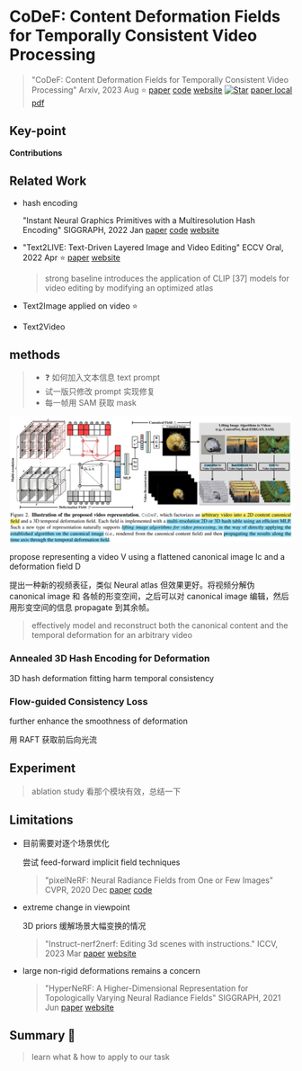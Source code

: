 # CoDeF: Content Deformation Fields for Temporally Consistent Video Processing

> "CoDeF: Content Deformation Fields for Temporally Consistent Video Processing" Arxiv, 2023 Aug :star:
> [paper](https://arxiv.org/abs/2308.07926) [code](https://github.com/qiuyu96/codef) [website](https://qiuyu96.github.io/CoDeF/) [![Star](https://camo.githubusercontent.com/d2dd0fe7649113630ad8a2aff29ee15fe78f6d2dd4a19385121ee2b26fc6cc7c/68747470733a2f2f696d672e736869656c64732e696f2f6769746875622f73746172732f716975797539362f436f4465462e7376673f7374796c653d736f6369616c266c6162656c3d53746172)](https://github.com/qiuyu96/CoDeF)
> [paper local pdf](./2023_08_Arxiv_CoDeF--Content-Deformation-Fields-for-Temporally-Consistent-Video-Processing.pdf)

## Key-point



**Contributions**



## Related Work

- hash encoding

  "Instant Neural Graphics Primitives with a Multiresolution Hash Encoding" SIGGRAPH, 2022 Jan
  [paper](https://arxiv.org/abs/2201.05989) [code](https://github.com/NVlabs/instant-ngp) [website](https://nvlabs.github.io/instant-ngp/?utm_source=catalyzex.com)
  
- "Text2LIVE: Text-Driven Layered Image and Video Editing" ECCV Oral, 2022 Apr :star:
  [paper](https://arxiv.org/abs/2204.02491) [website](https://text2live.github.io/?utm_source=catalyzex.com)

  > strong baseline
  > introduces the application of CLIP [37] models for video editing by modifying an optimized atlas

- Text2Image applied on video :star:

- Text2Video

  

  





## methods

> - :question: 如何加入文本信息 text prompt
> - 试一版只修改 prompt 实现修复
> - 每一帧用 SAM 获取 mask

![image-20231226150043146](docs/2023_08_Arxiv_CoDeF--Content-Deformation-Fields-for-Temporally-Consistent-Video-Processing_Note/CoDeF_framework.png)

propose representing a video V using a flattened canonical image Ic and a deformation field D

提出一种新的视频表征，类似 Neural atlas 但效果更好。将视频分解伪 canonical image 和 各帧的形变空间，之后可以对 canonical image 编辑，然后用形变空间的信息 propagate 到其余帧。

> effectively model and reconstruct both the canonical content and the temporal deformation for an arbitrary video



### Annealed 3D Hash Encoding for Deformation

3D hash deformation fitting harm temporal consistency



### Flow-guided Consistency Loss

further enhance the smoothness of deformation

用 RAFT 获取前后向光流





## Experiment

> ablation study 看那个模块有效，总结一下

## Limitations

- 目前需要对逐个场景优化

  尝试 feed-forward implicit field techniques

  > "pixelNeRF: Neural Radiance Fields from One or Few Images" CVPR, 2020 Dec
  > [paper](https://arxiv.org/abs/2012.02190) [code](https://github.com/sxyu/pixel-nerf?utm_source=catalyzex.com)

- extreme change in viewpoint

  3D priors 缓解场景大幅变换的情况

  > "Instruct-nerf2nerf: Editing 3d scenes with instructions." ICCV, 2023 Mar
  > [paper](https://arxiv.org/abs/2303.12789) [website](https://www.catalyzex.com/redirect?url=https://instruct-nerf2nerf.github.io)

- large non-rigid deformations remains a concern

  > "HyperNeRF: A Higher-Dimensional Representation for Topologically Varying Neural Radiance Fields" SIGGRAPH, 2021 Jun
  > [paper](https://arxiv.org/abs/2106.13228) [website](https://hypernerf.github.io/?utm_source=catalyzex.com)

  



## Summary :star2:

> learn what & how to apply to our task